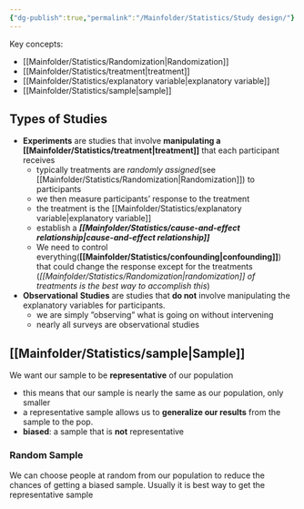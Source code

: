 ```yaml
---
{"dg-publish":true,"permalink":"/Mainfolder/Statistics/Study design/"}
---
```


Key concepts:
- [[Mainfolder/Statistics/Randomization\|Randomization]]
- [[Mainfolder/Statistics/treatment\|treatment]]
- [[Mainfolder/Statistics/explanatory variable\|explanatory variable]]
- [[Mainfolder/Statistics/sample\|sample]]
## Types of Studies
- **Experiments** are studies that involve **manipulating a [[Mainfolder/Statistics/treatment\|treatment]]** that each participant receives
	- typically treatments are *randomly assigned*(see [[Mainfolder/Statistics/Randomization\|Randomization]]) to participants
	- we then measure participants’ response to the treatment
	- the treatment is the [[Mainfolder/Statistics/explanatory variable\|explanatory variable]]
	- establish a ***[[Mainfolder/Statistics/cause-and-effect relationship\|cause-and-effect relationship]]*** 
	- We need to control everything(**[[Mainfolder/Statistics/confounding\|confounding]]**) that could change the response except for the treatments (*[[Mainfolder/Statistics/Randomization\|randomization]] of treatments is the best way to accomplish this*)
- **Observational** **Studies** are studies that **do not** involve manipulating the explanatory variables for participants.
	- we are simply ”observing” what is going on without intervening
	- nearly all surveys are observational studies


## [[Mainfolder/Statistics/sample\|Sample]]
We want our sample to be **representative** of our population
- this means that our sample is nearly the same as our population, only smaller
- a representative sample allows us to **generalize our results** from the sample to the pop.
- **biased**: a sample that is **not** representative

### Random Sample
We can choose people at random from our population to reduce the chances of getting a biased sample. Usually it is best way to get the representative sample 
